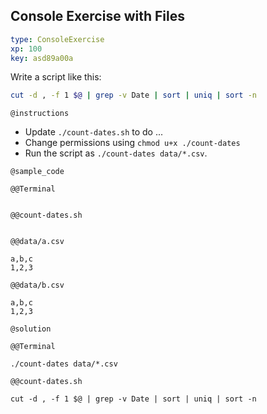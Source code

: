 ## Console Exercise with Files

```yaml
type: ConsoleExercise
xp: 100
key: asd89a00a
```

Write a script like this:

```sh
cut -d , -f 1 $@ | grep -v Date | sort | uniq | sort -n
```

`@instructions`

- Update `./count-dates.sh` to do ...
- Change permissions using `chmod u+x ./count-dates`
- Run the script as `./count-dates data/*.csv`.


`@sample_code`

`@@Terminal`

```{sh}

```

`@@count-dates.sh`

```{text open = TRUE}

```

`@@data/a.csv`

```{csv locked = TRUE, open = TRUE}
a,b,c
1,2,3
```

`@@data/b.csv`

```{csv locked = TRUE}
a,b,c
1,2,3
```

`@solution`

`@@Terminal`

```{sh}
./count-dates data/*.csv
```

`@@count-dates.sh`

```{text}
cut -d , -f 1 $@ | grep -v Date | sort | uniq | sort -n
```
